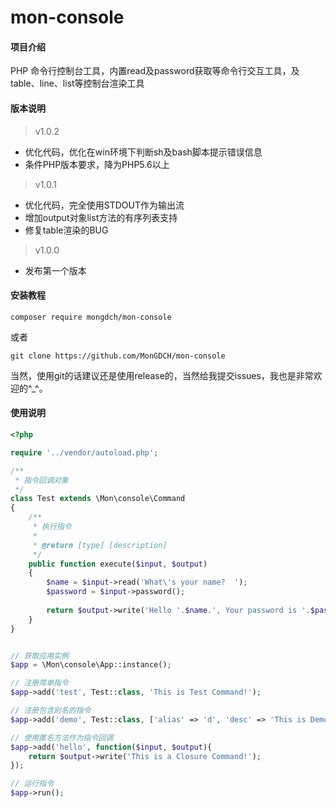 # mon-console

#### 项目介绍
PHP 命令行控制台工具，内置read及password获取等命令行交互工具，及table、line、list等控制台渲染工具

#### 版本说明

> v1.0.2
- 优化代码，优化在win环境下判断sh及bash脚本提示错误信息
- 条件PHP版本要求，降为PHP5.6以上

> v1.0.1
- 优化代码，完全使用STDOUT作为输出流
- 增加output对象list方法的有序列表支持
- 修复table渲染的BUG

> v1.0.0
- 发布第一个版本


#### 安装教程

```
composer require mongdch/mon-console
```
或者
```
git clone https://github.com/MonGDCH/mon-console
```
当然，使用git的话建议还是使用release的，当然给我提交issues，我也是非常欢迎的^_^。

#### 使用说明

```php
<?php

require '../vendor/autoload.php';

/**
 * 指令回调对象
 */
class Test extends \Mon\console\Command
{
    /**
     * 执行指令
     *
     * @return [type] [description]
     */
    public function execute($input, $output)
    {
        $name = $input->read('What\'s your name?  ');
        $password = $input->password();
        
        return $output->write('Hello '.$name.', Your password is '.$password);
    }
}


// 获取应用实例
$app = \Mon\console\App::instance();

// 注册简单指令
$app->add('test', Test::class, 'This is Test Command!');

// 注册包含别名的指令
$app->add('demo', Test::class, ['alias' => 'd', 'desc' => 'This is Demo Command!']);

// 使用匿名方法作为指令回调
$app->add('hello', function($input, $output){
    return $output->write('This is a Closure Command!');
});

// 运行指令
$app->run();
```